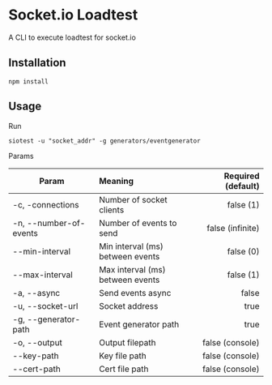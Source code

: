 # Socket.io Loadtest

A CLI to execute loadtest for socket.io

## Installation
`
npm install
`
## Usage

Run

`
siotest -u "socket_addr" -g generators/eventgenerator
`

Params

| Param                  | Meaning                          | Required (default)  |
| ---------------------- |:---------------------------------| -------------------:|
| -c, -connections       | Number of socket clients         |           false (1) |
| -n, --number-of-events | Number of events to send         |    false (infinite) |
| --min-interval         | Min interval (ms) between events |           false (0) |
| --max-interval         | Max interval (ms) between events |           false (1) |
| -a, --async            | Send events async                |               false |
| -u, --socket-url       | Socket address                   |                true |
| -g, --generator-path   | Event generator path             |                true |
| -o, --output           | Output filepath                  |     false (console) |
| --key-path             | Key file path                    |     false (console) |
| --cert-path            | Cert file path                   |     false (console) |
